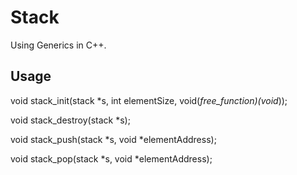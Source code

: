 # Stack
Using Generics in C++.


## Usage

    
void stack_init(stack *s, int elementSize, void(*free_function)(void*));

void stack_destroy(stack *s);

void stack_push(stack *s, void *elementAddress);

void stack_pop(stack *s, void *elementAddress);

